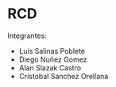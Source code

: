 # RCD

Integrantes:
  - Luis Salinas Poblete
  - Diego Nuñez Gomez
  - Alan Slazak Castro
  - Cristobal Sanchez Orellana
